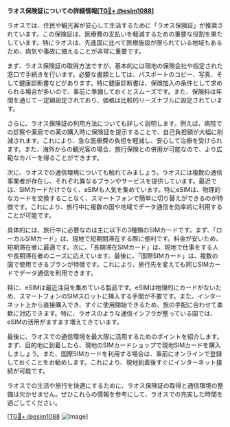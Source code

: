 **ラオス保険証についての詳細情報[[TG💪+ @esim1088](https://t.me/s/esim1088)]**

ラオスでは、住民や観光客が安心して生活するために「ラオス保険証」が推奨されています。この保険証は、医療費の支払いを軽減するための重要な役割を果たしています。特にラオスは、先進国に比べて医療施設が限られている地域もあるため、病気や事故に備えることが非常に重要です。

まず、ラオス保険証の取得方法ですが、基本的には現地の保険会社や指定された窓口で手続きを行います。必要な書類としては、パスポートのコピー、写真、そして健康診断書などがあります。特に健康診断書は、保険加入の条件として求められる場合が多いので、事前に準備しておくとスムーズです。また、保険料は年間を通じて一定額設定されており、価格は比較的リーズナブルに設定されています。

さらに、ラオス保険証の利用方法についても詳しく説明します。例えば、病院での診察や薬局での薬の購入時に保険証を提示することで、自己負担額が大幅に削減されます。これにより、急な医療費の負担を軽減し、安心して治療を受けられます。また、海外からの観光客の場合、旅行保険との併用が可能なので、より広範なカバーを得ることができます。

次に、ラオスでの通信環境についても触れてみましょう。ラオスには複数の通信事業者が存在し、それぞれ異なるプランやサービスを提供しています。最近では、SIMカードだけでなく、eSIMも人気を集めています。特にeSIMは、物理的なカードを交換することなく、スマートフォンで簡単に切り替えができるのが特徴です。これにより、旅行中に複数の国や地域でデータ通信を効率的に利用することが可能です。

具体的には、旅行中に必要なのは主に以下の3種類のSIMカードです。まず、「ローカルSIMカード」は、現地で短期間滞在する際に便利です。料金が安いため、短期滞在者に最適です。次に、「長期滞在SIMカード」は、現地で仕事をする人や長期滞在者のニーズに応えています。最後に、「国際SIMカード」は、複数の国で使用できるプランが特徴です。これにより、旅行先を変えても同じSIMカードでデータ通信を利用できます。

特に、eSIMは最近注目を集めている製品です。eSIMは物理的にカードがないため、スマートフォンのSIMスロットに挿入する手間が不要です。また、インターネット上から直接購入でき、すぐに使用開始できるため、旅の手配に合わせて柔軟に対応できます。特に、ラオスのような通信インフラが整っている国では、eSIMの活用がますます増えてきています。

最後に、ラオスでの通信環境を最大限に活用するためのポイントを紹介します。まず、目的地に到着したら、現地のSIMカードショップで現地SIMカードを購入しましょう。また、国際SIMカードを利用する場合は、事前にオンラインで登録しておくことをお勧めします。これにより、現地到着後すぐにインターネット接続が可能です。

ラオスでの生活や旅行を快適にするために、ラオス保険証の取得と通信環境の整備は欠かせません。ぜひこれらの情報を参考にして、ラオスでの充実した時間を過ごしてください。

[[TG💪+ @esim1088](https://t.me/s/esim1088) ![Image](https://i.postimg.cc/Y0z9fWf4/image.png)]